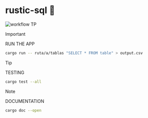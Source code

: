 # rustic-sql 🦀

![workflow TP](https://github.com/gabokatta/rustic-sql/actions/workflows/rust.yml/badge.svg)

> [!IMPORTANT]
> RUN THE APP

```BASH
cargo run -- ruta/a/tablas "SELECT * FROM table" > output.csv
```

> [!TIP]
> TESTING

```BASH
cargo test --all
```

> [!NOTE]
> DOCUMENTATION

```BASH
cargo doc --open
```